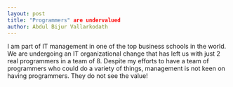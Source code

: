 ```yaml
---
layout: post
title: "Programmers" are undervalued
author: Abdul Bijur Vallarkodath
---
```


I am part of IT management in one of the top business schools in the world. We are undergoing an IT organizational change that has left us with just 2 real programmers in a team of 8. Despite my efforts to have a team of programmers who could do a variety of things, management is not keen on having programmers. They do not see the value!

